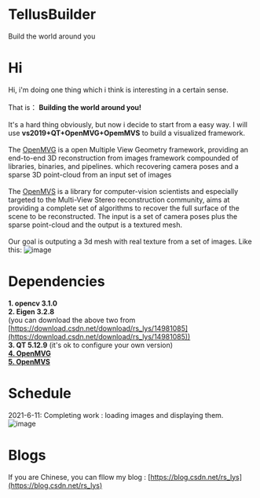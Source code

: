 # TellusBuilder
Build the world around you

# Hi
Hi, i'm doing one thing which i think is interesting in a certain sense. <br>
<br>
That is： **Building the world around you!**<br>
<br>
It's a hard thing obviously, but now i decide to start from a easy way. I will use **vs2019+QT+OpenMVG+OpemMVS** to build a visualized framework.<br>
<br>
The [OpenMVG](https://github.com/openMVG/openMVG) is a open Multiple View Geometry framework, providing an end-to-end 3D reconstruction from images framework compounded of libraries, binaries, and pipelines. which recovering camera poses and a sparse 3D point-cloud from an input set of images<br>
<br>
The [OpenMVS](https://github.com/cdcseacave/openMVS) is a library for computer-vision scientists and especially targeted to the Multi-View Stereo reconstruction community, aims at providing a complete set of algorithms to recover the full surface of the scene to be reconstructed. The input is a set of camera poses plus the sparse point-cloud and the output is a textured mesh.<br>
<br>
Our goal is outputing a 3d mesh with real texture from a set of images. Like this:
![image](https://user-images.githubusercontent.com/62642008/121713577-99c98180-cb0f-11eb-8391-dee367bd4d4c.png)

# Dependencies
**1. opencv 3.1.0**<br>
**2. Eigen 3.2.8**<br>
(you can download the above two from [https://download.csdn.net/download/rs_lys/14981085](https://download.csdn.net/download/rs_lys/14981085))<br>
**3. QT 5.12.9** (it's ok to configure your own version)<br>
[**4. OpenMVG**](https://github.com/openMVG/openMVG)<br>
[**5. OpenMVS**](https://github.com/cdcseacave/openMVS)<br>

# Schedule
2021-6-11: Completing work : loading images and displaying them.<br>
![image](https://user-images.githubusercontent.com/62642008/121714736-b87c4800-cb10-11eb-9104-4b323544e761.png)

# Blogs
If you are Chinese, you can fllow my blog : [https://blog.csdn.net/rs_lys](https://blog.csdn.net/rs_lys)
